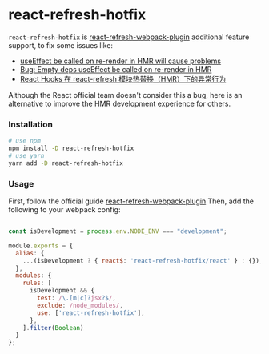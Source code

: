 # react-refresh-hotfix
`react-refresh-hotfix` is [react-refresh-webpack-plugin](https://github.com/pmmmwh/react-refresh-webpack-plugin) additional feature support, to fix some issues like:
- [useEffect be called on re-render in HMR will cause problems](https://github.com/pmmmwh/react-refresh-webpack-plugin/issues/384)
- [Bug: Empty deps useEffect be called on re-render in HMR](https://github.com/facebook/react/issues/21019)
- [React Hooks 在 react-refresh 模块热替换（HMR）下的异常行为](https://github.com/brickspert/blog/issues/42)

Although the React official team doesn't consider this a bug, here is an alternative to improve the HMR development experience for others.

### Installation
```sh
# use npm
npm install -D react-refresh-hotfix
# use yarn
yarn add -D react-refresh-hotfix
```

### Usage
First, follow the official guide [react-refresh-webpack-plugin](https://github.com/pmmmwh/react-refresh-webpack-plugin?tab=readme-ov-file#usage)
Then, add the following to your webpack config:

```js

const isDevelopment = process.env.NODE_ENV === "development";

module.exports = {
  alias: {
    ...(isDevelopment ? { react$: 'react-refresh-hotfix/react' } : {}),
  },
  modules: {
    rules: [
      isDevelopment && {
        test: /\.[m|c]?jsx?$/,
        exclude: /node_modules/,
        use: ['react-refresh-hotfix'],
      },
    ].filter(Boolean)
  }
};
```

